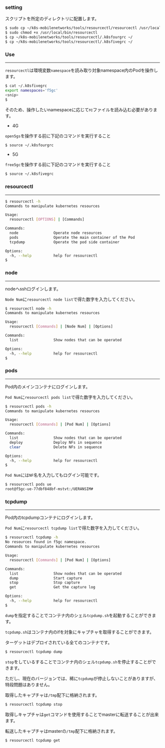 
### setting

スクリプトを所定のディレクトリに配置します。

```bash
$ sudo cp ~/k8s-mobilenetworks/tools/resourcectl/resourcectl /usr/local/bin/resourcectl
$ sudo chmod +x /usr/local/bin/resourcectl
$ cp ~/k8s-mobilenetworks/tools/resourcectl/.k8sfourgrc ~/
$ cp ~/k8s-mobilenetworks/tools/resourcectl/.k8sfivegrc ~/
```

### Use
---

`resourcectl`は環境変数`namespace`を読み取り対象namespace内のPodを操作します。

```bash
$ cat ~/.k8sfivegrc
export namespaces='f5gc'
<snip>
$
```

そのため、操作したいnamespaceに応じてrcファイルを読み込む必要があります。

- 4G

`open5gs`を操作する前に下記のコマンドを実行すること

```bash
$ source ~/.k8sfourgrc
```

- 5G

`free5gc`を操作する前に下記のコマンドを実行すること

```bash
$ source ~/.k8sfivegrc
```

### resourcectl
---

```bash
$ resourcectl -h
Commands to manipulate kubernetes resources

Usage:
  resourcectl [OPTIONS] | [Commands]

Commands:
  node                Operate node resources
  pods                Operate the main container of the Pod
  tcpdump             Operate the pod side container

Options:
  -h, --help          help for resourcectl
$ 
```

### node
---

nodeへsshログインします。

`Node Num`に`resourcectl node list`で得た数字を入力してください。

```bash
$ resourcectl node -h
Commands to manipulate kubernetes resources

Usage:
  resourcectl [Commands] | [Node Num] | [Options] 

Commands:
  list                Show nodes that can be operated

Options:
  -h, --help          help for resourcectl
$ 
```

### pods
---

Pod内のメインコンテナにログインします。

`Pod Num`に`resourcectl pods list`で得た数字を入力してください。

```bash
$ resourcectl pods -h
Commands to manipulate kubernetes resources

Usage:
  resourcectl [Commands] | [Pod Num] | [Options] 

Commands:
  list                Show nodes that can be operated
  deploy              Deploy NFs in sequence
  clear               Delete NFs in sequence

Options:
  -h, --help          help for resourcectl
$ 
```

`Pod Num`には`NF`名を入力してもログイン可能です。

```bash
$ resourcectl pods ue
root@f5gc-ue-77dbf848bf-mstvt:/UERANSIM# 
```


### tcpdump
---

Pod内のtcpdumpコンテナにログインします。

`Pod Num`に`resourcectl tcpdump list`で得た数字を入力してください。

```bash
$ resourcectl tcpdump -h
No resources found in f5gc namespace.
Commands to manipulate kubernetes resources

Usage:
  resourcectl [Commands] | [Pod Num] | [Options] 

Commands:
  list                Show nodes that can be operated
  dump                Start capture
  stop                Stop capture
  get                 Get the capture log

Options:
  -h, --help          help for resourcectl
$ 
```

`dump`を指定することでコンテナ内のシェル`tcpdump.sh`を起動することができます。

`tcpdump.sh`はコンテナ内のifを対象にキャプチャを取得することができます。

ターゲットはデプロイされている全てのコンテナです。

```bash
$ resourcectl tcpdump dump
```

`stop`をしているすることでコンテナ内のシェル`tcpdump.sh`を停止することができます。

ただし、現在のバージョンでは、稀に`tcpdump`が停止しないことがありますが、特段問題はありません。

取得したキャプチャは`/tmp`配下に格納されます。

```bash
$ resourcectl tcpdump stop
```

取得しキャプチャは`get`コマンドを使用することでmasterに転送することが出来ます。

転送したキャプチャはmasterの`/tmp`配下に格納されます。

```bash
$ resourcectl tcpdump get
```
